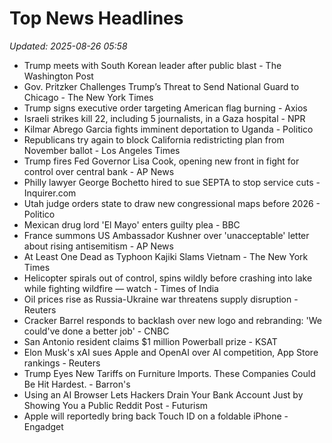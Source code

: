 # Top News Headlines

_Updated: 2025-08-26 05:58_

- Trump meets with South Korean leader after public blast - The Washington Post
- Gov. Pritzker Challenges Trump’s Threat to Send National Guard to Chicago - The New York Times
- Trump signs executive order targeting American flag burning - Axios
- Israeli strikes kill 22, including 5 journalists, in a Gaza hospital - NPR
- Kilmar Abrego Garcia fights imminent deportation to Uganda - Politico
- Republicans try again to block California redistricting plan from November ballot - Los Angeles Times
- Trump fires Fed Governor Lisa Cook, opening new front in fight for control over central bank - AP News
- Philly lawyer George Bochetto hired to sue SEPTA to stop service cuts - Inquirer.com
- Utah judge orders state to draw new congressional maps before 2026 - Politico
- Mexican drug lord 'El Mayo' enters guilty plea - BBC
- France summons US Ambassador Kushner over 'unacceptable' letter about rising antisemitism - AP News
- At Least One Dead as Typhoon Kajiki Slams Vietnam - The New York Times
- Helicopter spirals out of control, spins wildly before crashing into lake while fighting wildfire — watch - Times of India
- Oil prices rise as Russia-Ukraine war threatens supply disruption - Reuters
- Cracker Barrel responds to backlash over new logo and rebranding: 'We could've done a better job' - CNBC
- San Antonio resident claims $1 million Powerball prize - KSAT
- Elon Musk's xAI sues Apple and OpenAI over AI competition, App Store rankings - Reuters
- Trump Eyes New Tariffs on Furniture Imports. These Companies Could Be Hit Hardest. - Barron's
- Using an AI Browser Lets Hackers Drain Your Bank Account Just by Showing You a Public Reddit Post - Futurism
- Apple will reportedly bring back Touch ID on a foldable iPhone - Engadget